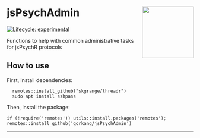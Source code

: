# jsPsychAdmin <img src='man/figures/logo.png' align="right" height="139" />

<!-- badges: start -->
[![Lifecycle: experimental](https://img.shields.io/badge/lifecycle-experimental-orange.svg)](https://www.tidyverse.org/lifecycle/#experimental)
<!-- badges: end -->

Functions to help with common administrative tasks for jsPsychR protocols


## How to use

First, install dependencies:

```
  remotes::install_github("skgrange/threadr")
  sudo apt install sshpass

```


Then, install the package:

```
if (!require('remotes')) utils::install.packages('remotes'); remotes::install_github('gorkang/jsPsychAdmin')
```

---
